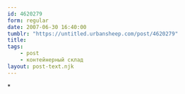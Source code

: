 ```yaml
---
id: 4620279
form: regular
date: 2007-06-30 16:40:00
tumblr: "https://untitled.urbansheep.com/post/4620279"
title:
tags:
    - post
    - контейнерный склад
layout: post-text.njk
---
```


<p>*</p>

